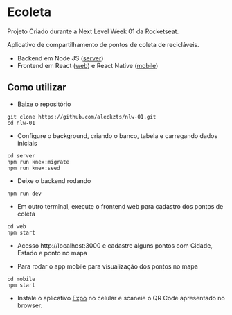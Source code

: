 # Ecoleta

Projeto Criado durante a Next Level Week 01 da Rocketseat.

Aplicativo de compartilhamento de pontos de coleta de recicláveis.

* Backend em Node JS ([server](server))
* Frontend em React ([web](web)) e React Native ([mobile](mobile))

## Como utilizar

* Baixe o repositório
```
git clone https://github.com/aleckzts/nlw-01.git
cd nlw-01
```

* Configure o background, criando o banco, tabela e carregando dados iniciais
```
cd server
npm run knex:migrate
npm run knex:seed
```

* Deixe o backend rodando
```
npm run dev
```

* Em outro terminal, execute o frontend web para cadastro dos pontos de coleta
```
cd web
npm start
```
* Acesso http://localhost:3000 e cadastre alguns pontos com Cidade, Estado e ponto no mapa

* Para rodar o app mobile para visualização dos pontos no mapa
```
cd mobile
npm start
```

* Instale o aplicativo [Expo](https://expo.io/) no celular e scaneie o QR Code apresentado no browser.
